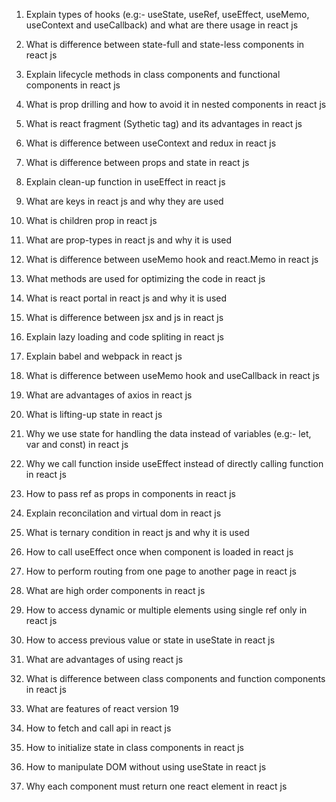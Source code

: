 1. Explain types of hooks (e.g:- useState, useRef, useEffect, useMemo, useContext and useCallback) and what are there usage in react js

2. What is difference between state-full and state-less components in react js

3. Explain lifecycle methods in class components and functional components in react js

4. What is prop drilling and how to avoid it in nested components in react js

5. What is react fragment (Sythetic tag) and its advantages in react js

6. What is difference between useContext and redux in react js

7. What is difference between props and state in react js

8. Explain clean-up function in useEffect in react js

9. What are keys in react js and why they are used

10. What is children prop in react js

11. What are prop-types in react js and why it is used

12. What is difference between useMemo hook and react.Memo in react js

13. What methods are used for optimizing the code in react js

14. What is react portal in react js and why it is used

15. What is difference between jsx and js in react js

16. Explain lazy loading and code spliting in react js

17. Explain babel and webpack in react js

18. What is difference between useMemo hook and useCallback in react js

19. What are advantages of axios in react js

20. What is lifting-up state in react js

21. Why we use state for handling the data instead of variables (e.g:- let, var and const) in react js

22. Why we call function inside useEffect instead of directly calling function in react js

23. How to pass ref as props in components in react js

24. Explain reconcilation and virtual dom in react js

25. What is ternary condition in react js and why it is used

26. How to call useEffect once when component is loaded in react js

27. How to perform routing from one page to another page in react js

28. What are high order components in react js

29. How to access dynamic or multiple elements using single ref only in react js

30. How to access previous value or state in useState in react js

31. What are advantages of using react js

32. What is difference between class components and function components in react js

33. What are features of react version 19

34. How to fetch and call api in react js

35. How to initialize state in class components in react js

36. How to manipulate DOM without using useState in react js

37. Why each component must return one react element in react js

